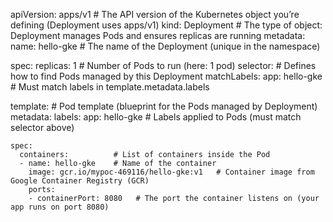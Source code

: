 apiVersion: apps/v1        # The API version of the Kubernetes object you’re defining (Deployment uses apps/v1)
kind: Deployment           # The type of object: Deployment manages Pods and ensures replicas are running
metadata:
  name: hello-gke          # The name of the Deployment (unique in the namespace)

spec:
  replicas: 1              # Number of Pods to run (here: 1 pod)
  selector:                # Defines how to find Pods managed by this Deployment
    matchLabels:
      app: hello-gke       # Must match labels in template.metadata.labels

  template:                # Pod template (blueprint for the Pods managed by Deployment)
    metadata:
      labels:
        app: hello-gke     # Labels applied to Pods (must match selector above)

    spec:
      containers:          # List of containers inside the Pod
      - name: hello-gke    # Name of the container
        image: gcr.io/mypoc-469116/hello-gke:v1   # Container image from Google Container Registry (GCR)
        ports:
        - containerPort: 8080   # The port the container listens on (your app runs on port 8080)
